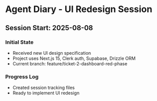 # Agent Diary - UI Redesign Session

## Session Start: 2025-08-08

### Initial State
- Received new UI design specification
- Project uses Next.js 15, Clerk auth, Supabase, Drizzle ORM
- Current branch: feature/ticket-2-dashboard-red-phase

### Progress Log
- Created session tracking files
- Ready to implement UI redesign